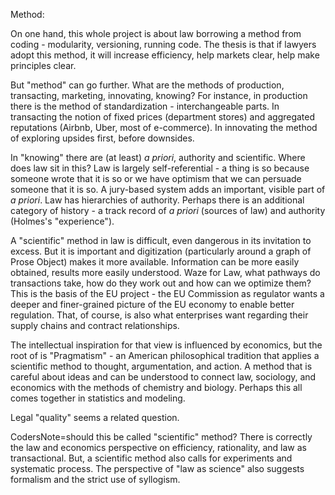 Method:

On one hand, this whole project is about law borrowing a method from coding - modularity, versioning, running code.  The thesis is that if lawyers adopt this method, it will increase efficiency, help markets clear, help make principles clear. 

But "method" can go further.  What are the methods of production, transacting, marketing, innovating, knowing?  For instance, in production there is the method of standardization - interchangeable parts.  In transacting the notion of fixed prices (department stores) and aggregated reputations (Airbnb, Uber, most of e-commerce). In  innovating the method of exploring upsides first, before downsides.

In "knowing" there are (at least) <i>a priori</i>, authority and scientific.  Where does law sit in this?  Law is largely self-referential - a thing is so because someone wrote that it is so or we have optimism that we can persuade someone that it is so.  A jury-based system adds an important, visible part of <i>a priori</i>.  Law has hierarchies of authority.  Perhaps there is an additional category of history - a track record of <i>a priori</i> (sources of law) and authority (Holmes's "experience"). 

A "scientific" method in law is difficult, even dangerous in its invitation to excess.  But it is important and digitization (particularly around a graph of Prose Object) makes it more available.  Information can be more easily obtained, results more easily understood.  Waze for Law, what pathways do transactions take, how do they work out and how can we optimize them?  This is the basis of the EU project - the EU Commission as regulator wants a deeper and finer-grained picture of the EU economy to enable better regulation.  That, of course, is also what enterprises want regarding their supply chains and contract relationships.  

The intellectual inspiration for that view is influenced by economics, but the root of is "Pragmatism" - an American philosophical tradition that applies a scientific method to thought, argumentation, and action.  A method that is careful about ideas and can be understood to connect law, sociology, and economics with the methods of chemistry and biology. Perhaps this all comes together in statistics and modeling.  

Legal "quality" seems a related question. 

CodersNote=should this be called "scientific" method? There is correctly the law and economics perspective on efficiency, rationality, and law as transactional. But, a scientific method also calls for experiments and systematic process. The perspective of "law as science" also suggests formalism and the strict use of syllogism. 





